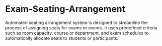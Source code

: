 # Exam-Seating-Arrangement
Automated seating arrangement system is  designed to streamline the process of assigning seats for exams or events. It uses predefined criteria such as room capacity, course or department, and exam schedules to automatically allocate seats to students or participants. 
